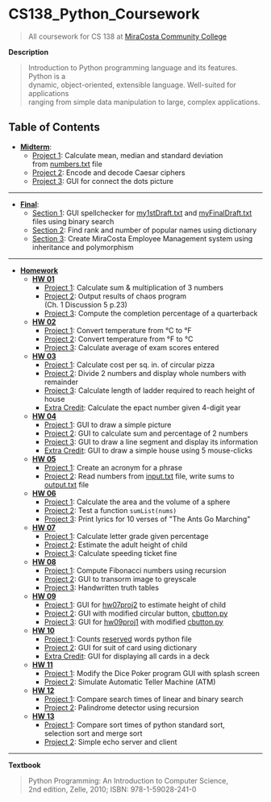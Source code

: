 # CS138_Python_Coursework
> All coursework for CS 138 at
> [MiraCosta Community College](http://catalog.miracosta.edu/disciplines/computerscience/#courseinventory)

**Description**
> Introduction to Python programming language and its features. Python is a  
> dynamic, object-oriented, extensible language. Well-suited for applications  
> ranging from simple data manipulation to large, complex applications.

## Table of Contents

- [**Midterm**](midterm):
    + [Project 1](midterm/proj01): Calculate mean, median and standard deviation  
        from [numbers.txt](midterm/proj01/numbers.txt) file
    + [Project 2](midterm/proj02): Encode and decode Caesar ciphers
    + [Project 3](midterm/proj03): GUI for connect the dots picture
---
- [**Final**](final):
    + [Section 1](final/section1): GUI spellchecker for [my1stDraft.txt](final/section1/my1stDraft.txt) and [myFinalDraft.txt](final/section1/myFinalDraft.txt) files using binary search
    + [Section 2](final/section2): Find rank and number of popular names using dictionary
    + [Section 3](final/section3): Create MiraCosta Employee Management system using inheritance and polymorphism
---
- [**Homework**](hw)
    + [**HW 01**](hw/hw01)
        * [Project 1](hw/hw01/proj01): Calculate sum & multiplication of 3 numbers
        * [Project 2](hw/hw01/proj02): Output results of chaos program  
            (Ch. 1 Discussion 5 p.23)
        * [Project 3](hw/hw01/proj03): Compute the completion percentage of a quarterback
    + [**HW 02**](hw/hw02)
        * [Project 1](hw/hw02/proj01): Convert temperature from &deg;C to &deg;F
        * [Project 2](hw/hw02/proj02): Convert temperature from &deg;F to &deg;C
        * [Project 3](hw/hw02/proj03): Calculate average of exam scores entered
    + [**HW 03**](hw/hw03)
        * [Project 1](hw/hw03/proj1): Calculate cost per sq. in. of circular pizza
        * [Project 2](hw/hw03/proj2): Divide 2 numbers and display whole numbers with remainder
        * [Project 3](hw/hw03/proj3): Calculate length of ladder required to reach height of house
        * [Extra Credit](hw/hw03/ec): Calculate the epact number given 4-digit year
    + [**HW 04**](hw/hw04)
        * [Project 1](hw/hw04/proj1): GUI to draw a simple picture
        * [Project 2](hw/hw04/proj2): GUI to calculate sum and percentage of 2 numbers
        * [Project 3](hw/hw04/proj3): GUI to draw a line segment and display its information
        * [Extra Credit](hw/hw04/ec): GUI to draw a simple house using 5 mouse-clicks
    + [**HW 05**](hw/hw05)
        * [Project 1](hw/hw05/proj1): Create an acronym for a phrase
        * [Project 2](hw/hw05/proj2): Read numbers from [input.txt](hw/hw05/proj2/input.txt) file, write sums to [output.txt](hw/hw05/proj2/output.txt) file
    + [**HW 06**](hw/hw06)
        * [Project 1](hw/hw06/proj1): Calculate the area and the volume of a sphere
        * [Project 2](hw/hw06/proj2): Test a function `sumList(nums)`
        * [Project 3](hw/hw06/proj3): Print lyrics for 10 verses of "The Ants Go Marching"
    + [**HW 07**](hw/hw07)
        * [Project 1](hw/hw07/proj1): Calculate letter grade given percentage
        * [Project 2](hw/hw07/proj2): Estimate the adult height of child
        * [Project 3](hw/hw07/proj3): Calculate speeding ticket fine
    + [**HW 08**](hw/hw08)
        * [Project 1](hw/hw08/proj1): Compute Fibonacci numbers using recursion
        * [Project 2](hw/hw08/proj2): GUI to transorm image to greyscale
        * [Project 3](hw/hw08/proj3): Handwritten truth tables
    + [**HW 09**](hw/hw09)
        * [Project 1](hw/hw09/proj1): GUI for [hw07proj2](hw/hw07/proj2) to estimate height of child
        * [Project 2](hw/hw09/proj2): GUI with modified circular button, [cbutton.py](hw/hw09/proj2/cbutton.py)
        * [Project 3](hw/hw09/proj3): GUI for [hw09proj1](hw/hw09/proj1) with modified [cbutton.py](hw/hw09/proj2/cbutton.py)
    + [**HW 10**](hw/hw10)
        * [Project 1](hw/hw10/proj1): Counts [reserved](hw/hw10/proj1/reserved.txt) words python file
        * [Project 2](hw/hw10/proj2): GUI for suit of card using dictionary
        * [Extra Credit](hw/hw10/ec): GUI for displaying all cards in a deck
    + [**HW 11**](hw/hw11)
        * [Project 1](hw/hw11/proj1): Modify the Dice Poker program GUI with splash screen
        * [Project 2](hw/hw11/proj2): Simulate Automatic Teller Machine (ATM)
    + [**HW 12**](hw/hw12)
        * [Project 1](hw/hw12/proj1): Compare search times of linear and binary search
        * [Project 2](hw/hw12/proj2): Palindrome detector using recursion
    + [**HW 13**](hw/hw13)
        * [Project 1](hw/hw13/proj1): Compare sort times of python standard sort,  
        selection sort and merge sort
        * [Project 2](hw/hw13/proj2): Simple echo server and client
---
**Textbook**
> Python Programming: An Introduction to Computer Science,  
> 2nd edition, Zelle, 2010; ISBN: 978-1-59028-241-0